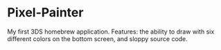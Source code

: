 # Pixel-Painter
My first 3DS homebrew application. Features: the ability to draw with six different colors on the bottom screen, and sloppy source code.
